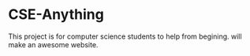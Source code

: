 # CSE-Anything
This project is for computer science students to help from begining.
will make an awesome website.
